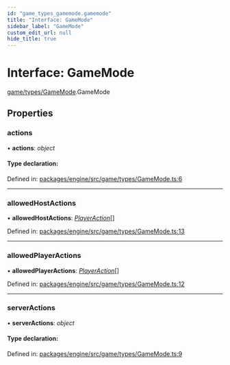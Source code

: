 ```yaml
---
id: "game_types_gamemode.gamemode"
title: "Interface: GameMode"
sidebar_label: "GameMode"
custom_edit_url: null
hide_title: true
---
```


# Interface: GameMode

[game/types/GameMode](../modules/game_types_gamemode.md).GameMode

## Properties

### actions

• **actions**: *object*

#### Type declaration:

Defined in: [packages/engine/src/game/types/GameMode.ts:6](https://github.com/xr3ngine/xr3ngine/blob/716a06460/packages/engine/src/game/types/GameMode.ts#L6)

___

### allowedHostActions

• **allowedHostActions**: [*PlayerAction*](../enums/game_types_playeraction.playeraction.md)[]

Defined in: [packages/engine/src/game/types/GameMode.ts:13](https://github.com/xr3ngine/xr3ngine/blob/716a06460/packages/engine/src/game/types/GameMode.ts#L13)

___

### allowedPlayerActions

• **allowedPlayerActions**: [*PlayerAction*](../enums/game_types_playeraction.playeraction.md)[]

Defined in: [packages/engine/src/game/types/GameMode.ts:12](https://github.com/xr3ngine/xr3ngine/blob/716a06460/packages/engine/src/game/types/GameMode.ts#L12)

___

### serverActions

• **serverActions**: *object*

#### Type declaration:

Defined in: [packages/engine/src/game/types/GameMode.ts:9](https://github.com/xr3ngine/xr3ngine/blob/716a06460/packages/engine/src/game/types/GameMode.ts#L9)

